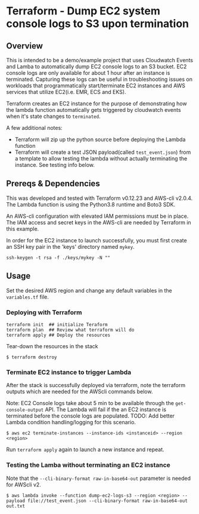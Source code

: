 # Terraform - Dump EC2 system console logs to S3 upon termination

## Overview

This is intended to be a demo/example project that uses Cloudwatch Events and Lamba to automatically dump EC2 console logs to an S3 bucket. EC2 console logs are only available for about 1 hour after an instance is terminated. Capturing these logs can be useful in troubleshooting issues on workloads that programmatically start/terminate EC2 instances and AWS services that utilize EC2(i.e. EMR, ECS and EKS).

Terraform creates an EC2 instance for the purpose of demonstrating how the lambda function automatically gets triggered by cloudwatch events when it's state changes to `terminated`.

A few additional notes:
- Terraform will zip up the python source before deploying the Lambda function
- Terraform will create a test JSON payload(called `test_event.json`) from a template to allow testing the lambda without actually terminating the instance. See testing info below.


## Prereqs & Dependencies

This was developed and tested with Terraform v0.12.23 and AWS-cli v2.0.4. The Lambda function is using the Python3.8 runtime and Boto3 SDK.

An AWS-cli configuration with elevated IAM permissions must be in place. The IAM access and secret keys in the AWS-cli are needed by Terraform in this example.

In order for the EC2 instance to launch successfully, you must first create an SSH key pair in the 'keys' directory named `mykey`.

```
ssh-keygen -t rsa -f ./keys/mykey -N ""
```


## Usage

Set the desired AWS region and change any default variables in the `variables.tf` file.

### Deploying with Terraform
```
terraform init  ## initialize Teraform
terraform plan  ## Review what terraform will do
terraform apply ## Deploy the resources
```
Tear-down the resources in the stack
```
$ terraform destroy
```
### Terminate EC2 instance to trigger Lambda

After the stack is successfully deployed via terraform, note the terraform outputs which are needed for the AWScli commands below.

Note: EC2 Console logs take about 5 min to be available through the `get-console-output` API. The Lambda will fail if the an EC2 instance is terminated before the console logs are populated. TODO: Add better Lambda condition handling/logging for this scenario.
```
$ aws ec2 terminate-instances --instance-ids <instanceid> --region <region>
```
Run `terraform apply` again to launch a new instance and repeat.

### Testing the Lamba without terminating an EC2 instance
Note that the `--cli-binary-format raw-in-base64-out` parameter is needed for AWScli v2.
```
$ aws lambda invoke --function dump-ec2-logs-s3 --region <region> --payload file://test_event.json --cli-binary-format raw-in-base64-out out.txt
```

